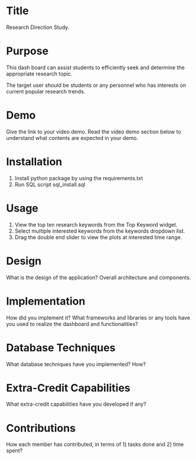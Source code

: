 # Title
Research Direction Study.
# Purpose
This dash board can assist students to efficiently seek and determine the appropriate research topic. 

The target user should be students or any personnel who has interests on current popular research trends.

# Demo
Give the link to your video demo. Read the video demo section below to understand what contents are expected in your demo.
# Installation
1. Install python package by using the requirements.txt
2. Run SQL script sql_install.sql
# Usage
1. View the top ten research keywords from the Top Keyword widget.
2. Select multiple interested keywords from the keywords dropdown list.
3. Drag the double end slider to view the plots at interested time range.
# Design
What is the design of the application? Overall architecture and components.
# Implementation
How did you implement it? What frameworks and libraries or any tools have you used to realize the dashboard and functionalities?
# Database Techniques
What database techniques have you implemented? How?
# Extra-Credit Capabilities
What extra-credit capabilities have you developed if any?
# Contributions
How each member has contributed, in terms of 1) tasks done and 2) time spent?